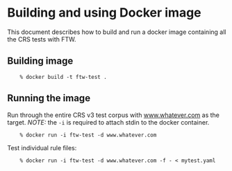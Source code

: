 # Building and using Docker image

This document describes how to build and run a docker image containing
all the CRS tests with FTW.

## Building image

```
	% docker build -t ftw-test .
```

## Running the image

Run through the entire CRS v3 test corpus with www.whatever.com as the target. *NOTE:* the `-i` is required to attach stdin to the docker container.

```
	% docker run -i ftw-test -d www.whatever.com
```

Test individual rule files:

```
	% docker run -i ftw-test -d www.whatever.com -f - < mytest.yaml
```
